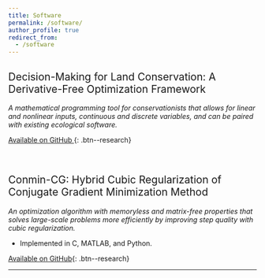 ```yaml
---
title: Software
permalink: /software/
author_profile: true
redirect_from:
  - /software
---
```

<style type='text/css'>

  h2 {
font-weight:normal;
  }

</style>



## Decision-Making for Land Conservation: A Derivative-Free Optimization Framework

*A mathematical programming tool for conservationists that allows for linear and nonlinear inputs, continuous and discrete variables, and can be paired with existing ecological software.*

<a href="https://github.com/cassiebuhler/conservation-dfo" target="_blank" rel="noopener noreferrer"> Available on GitHub </a>{: .btn--research}

<br> 

## Conmin-CG: Hybrid Cubic Regularization of Conjugate Gradient Minimization Method

*An optimization algorithm with memoryless and matrix-free properties that solves large-scale problems more efficiently by improving step quality with cubic regularization.*
- Implemented in C, MATLAB, and Python.

<a href="https://github.com/cassiebuhler/ConminCG" target="_blank" rel="noopener noreferrer">Available on GitHub</a>{: .btn--research}



---
